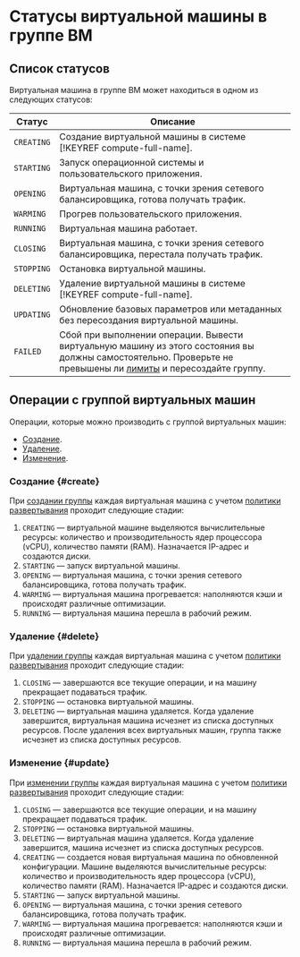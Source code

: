 # Статусы виртуальной машины в группе ВМ

## Список статусов

Виртуальная машина в группе ВМ может находиться в одном из следующих статусов:

Статус | Описание
----- | -----
`CREATING` | Создание виртуальной машины в системе [!KEYREF compute-full-name].
`STARTING` | Запуск операционной системы и пользовательского приложения.
`OPENING` | Виртуальная машина, с точки зрения сетевого балансировщика, готова получать трафик.
`WARMING` | Прогрев пользовательского приложения.
`RUNNING` | Виртуальная машина работает.
`CLOSING` | Виртуальная машина, с точки зрения сетевого балансировщика, перестала получать трафик.
`STOPPING` | Остановка виртуальной машины.
`DELETING` | Удаление виртуальной машины в системе [!KEYREF compute-full-name].
`UPDATING` | Обновление базовых параметров или метаданных без пересоздания виртуальной машины.
`FAILED` | Сбой при выполнении операции. Вывести виртуальную машину из этого состояния вы должны самостоятельно. Проверьте не превышены ли [лимиты](limits.md) и пересоздайте группу.

## Операции с группой виртуальных машин

Операции, которые можно производить с группой виртуальных машин:

- [Создание](#create).
- [Удаление](#update).
- [Изменение](#update).

### Создание {#create}

При [создании группы](../operations/create-fixed-group.md) каждая виртуальная машина с учетом [политики развертывания](instance-group-policies.md#deploy-policy) проходит следующие стадии:

1. `CREATING` — виртуальной машине выделяются вычислительные ресурсы: количество и производительность ядер процессора (vCPU), количество памяти (RAM). Назначается IP-адрес и создаются диски.
1. `STARTING` — запуск виртуальной машины.
1. `OPENING` — виртуальная машина, с точки зрения сетевого балансировщика, готова получать трафик.
1. `WARMING` — виртуальная машина прогревается: наполняются кэши и происходят различные оптимизации.
1. `RUNNING` — виртуальная машина перешла в рабочий режим.

### Удаление {#delete}

При [удалении группы](../operations/delete.md) каждая виртуальная машина с учетом [политики развертывания](instance-group-policies.md#deploy-policy) проходит следующие стадии:

1. `CLOSING` — завершаются все текущие операции, и на машину прекращает подаваться трафик.
1. `STOPPING` — остановка виртуальной машины.
1. `DELETING` — виртуальная машина удаляется. Когда удаление завершится, виртуальная машина исчезнет из списка доступных ресурсов. После удаления всех виртуальных машин, группа также исчезнет из списка доступных ресурсов.

### Изменение {#update}

При [изменении группы](../operations/update.md) каждая виртуальная машина с учетом [политики развертывания](instance-group-policies.md#deploy-policy) проходит следующие стадии:

1. `CLOSING` — завершаются все текущие операции, и на машину прекращает подаваться трафик.
1. `STOPPING` — остановка виртуальной машины.
1. `DELETING` — виртуальная машина удаляется. Когда удаление завершится, машина исчезнет из списка доступных ресурсов.
1. `CREATING` — создается новая виртуальная машина по обновленной конфигурации. Машине выделяются вычислительные ресурсы: количество и производительность ядер процессора (vCPU), количество памяти (RAM). Назначается IP-адрес и создаются диски.
1. `STARTING` — запуск виртуальной машины.
1. `OPENING` — виртуальная машина, с точки зрения сетевого балансировщика, готова получать трафик.
1. `WARMING` — виртуальная машина прогревается: наполняются кэши и происходят различные оптимизации.
1. `RUNNING` — виртуальная машина перешла в рабочий режим.
